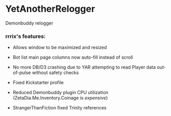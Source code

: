 YetAnotherRelogger
==================
Demonbuddy relogger

### rrrix's features:

* Allows window to be maximized and resized

* Bot list main page columns now auto-fill instead of scroll

* No more DB/D3 crashing due to YAR attempting to read Player data out-of-pulse without safety checks

* Fixed Kickstarter profile

* Reduced Demonbuddy plugin CPU utilization (ZetaDia.Me.Inventory.Coinage is *expensive*)

* StrangerThanFiction fixed Trinity references



